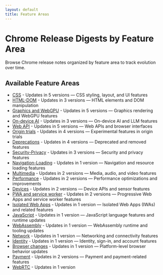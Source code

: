 ```yaml
---
layout: default
title: Feature Areas
---
```


# Chrome Release Digests by Feature Area

Browse Chrome release notes organized by feature area to track evolution over time.

## Available Feature Areas

- [CSS](./css/) - Updates in 5 versions — CSS styling, layout, and UI features
- [HTML-DOM](./html-dom/) - Updates in 3 versions — HTML elements and DOM manipulation
- [Graphics and WebGPU](./graphics-webgpu/) - Updates in 5 versions — Graphics rendering and WebGPU features
- [On-device AI](./on-device-ai/) - Updates in 3 versions — On-device AI and LLM features
- [Web API](./webapi/) - Updates in 5 versions — Web APIs and browser interfaces
- [Origin trials](./origin-trials/) - Updates in 4 versions — Experimental features in origin trials
- [Deprecations](./deprecations/) - Updates in 4 versions — Deprecated and removed features
- [Security-Privacy](./security-privacy/) - Updates in 3 versions — Security and privacy features
- [Navigation-Loading](./navigation-loading/) - Updates in 1 version — Navigation and resource loading features
- [Multimedia](./multimedia/) - Updates in 2 versions — Media, audio, and video features
- [Performance](./performance/) - Updates in 2 versions — Performance optimizations and improvements
- [Devices](./devices/) - Updates in 2 versions — Device APIs and sensor features
- [PWA and service worker](./pwa-service-worker/) - Updates in 2 versions — Progressive Web Apps and service worker features
- [Isolated Web Apps](./isolated-web-apps/) - Updates in 1 version — Isolated Web Apps (IWAs) and related features
- [JavaScript](./javascript/) - Updates in 1 version — JavaScript language features and runtime updates
- [WebAssembly](./webassembly/) - Updates in 1 version — WebAssembly runtime and tooling updates
- [Network](./network/) - Updates in 1 version — Networking and connectivity features
- [Identity](./identity/) - Updates in 1 version — Identity, sign-in, and account features
- [Browser changes](./browser-changes/) - Updates in 1 version — Platform-level browser behavior updates
- [Payment](./payment/) - Updates in 2 versions — Payment and payment-related features
- [WebRTC](./webrtc/) - Updates in 1 version
